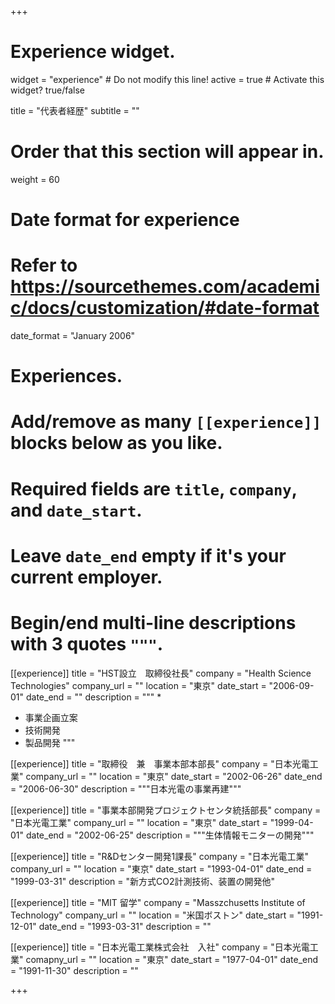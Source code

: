 +++
# Experience widget.
widget = "experience"  # Do not modify this line!
active = true  # Activate this widget? true/false

title = "代表者経歴"
subtitle = ""

# Order that this section will appear in.
weight = 60

# Date format for experience
#   Refer to https://sourcethemes.com/academic/docs/customization/#date-format
date_format = "January 2006"

# Experiences.
#   Add/remove as many `[[experience]]` blocks below as you like.
#   Required fields are `title`, `company`, and `date_start`.
#   Leave `date_end` empty if it's your current employer.
#   Begin/end multi-line descriptions with 3 quotes `"""`.
[[experience]]
  title = "HST設立　取締役社長"
  company = "Health Science Technologies"
  company_url = ""
  location = "東京"
  date_start = "2006-09-01"
  date_end = ""
  description = """
  *
  * 事業企画立案
  * 技術開発
  * 製品開発
  """

[[experience]]
  title = "取締役　兼　事業本部本部長"
  company = "日本光電工業"
  company_url = ""
  location = "東京"
  date_start = "2002-06-26"
  date_end = "2006-06-30"
  description = """日本光電の事業再建"""

[[experience]]
  title = "事業本部開発プロジェクトセンタ統括部長"
  company = "日本光電工業"
  company_url = ""
  location = "東京"
  date_start = "1999-04-01"
  date_end = "2002-06-25"
  description = """生体情報モニターの開発"""

[[experience]]
  title = "R&Dセンター開発1課長"
  company = "日本光電工業"
  company_url = ""
  location = "東京"
  date_start = "1993-04-01"
  date_end = "1999-03-31"
  description = "新方式CO2計測技術、装置の開発他"

[[experience]]
  title = "MIT 留学"
  company = "Masszchusetts Institute of Technology"
  company_url = ""
  location = "米国ボストン"
  date_start = "1991-12-01"
  date_end = "1993-03-31"
  description = ""

[[experience]]
  title = "日本光電工業株式会社　入社"
  company = "日本光電工業"
  comapny_url = ""
  location = "東京"
  date_start = "1977-04-01"
  date_end = "1991-11-30"
  description = ""

+++
